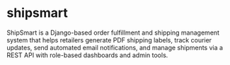 # shipsmart
ShipSmart is a Django-based order fulfillment and shipping management system that helps retailers generate PDF shipping labels, track courier updates, send automated email notifications, and manage shipments via a REST API with role-based dashboards and admin tools.
